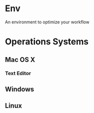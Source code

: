 # Env
An environment to optimize your workflow

# Operations Systems
## Mac OS X
### Text Editor
## Windows
## Linux

